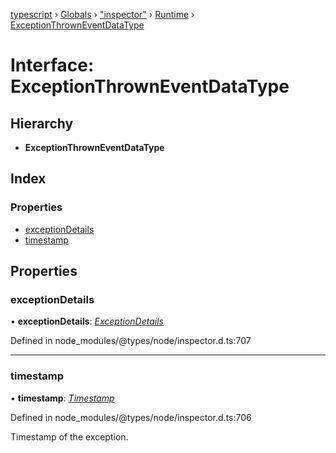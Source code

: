 [typescript](../README.md) › [Globals](../globals.md) › ["inspector"](../modules/_inspector_.md) › [Runtime](../modules/_inspector_.runtime.md) › [ExceptionThrownEventDataType](_inspector_.runtime.exceptionthrowneventdatatype.md)

# Interface: ExceptionThrownEventDataType

## Hierarchy

* **ExceptionThrownEventDataType**

## Index

### Properties

* [exceptionDetails](_inspector_.runtime.exceptionthrowneventdatatype.md#exceptiondetails)
* [timestamp](_inspector_.runtime.exceptionthrowneventdatatype.md#timestamp)

## Properties

###  exceptionDetails

• **exceptionDetails**: *[ExceptionDetails](_inspector_.runtime.exceptiondetails.md)*

Defined in node_modules/@types/node/inspector.d.ts:707

___

###  timestamp

• **timestamp**: *[Timestamp](../modules/_inspector_.runtime.md#timestamp)*

Defined in node_modules/@types/node/inspector.d.ts:706

Timestamp of the exception.
